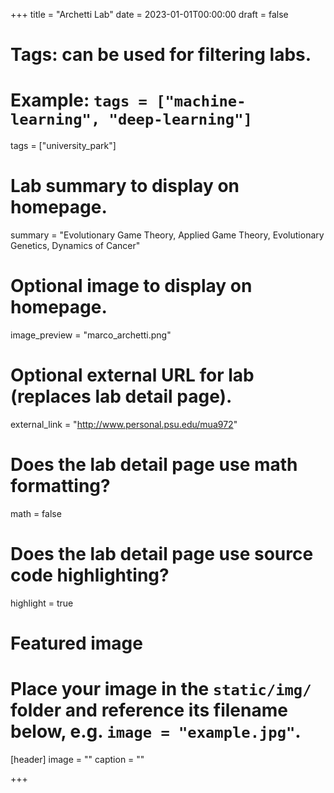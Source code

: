+++
title = "Archetti Lab"
date = 2023-01-01T00:00:00
draft = false

# Tags: can be used for filtering labs.
# Example: `tags = ["machine-learning", "deep-learning"]`
tags = ["university_park"]

# Lab summary to display on homepage.
summary = "Evolutionary Game Theory, Applied Game Theory, Evolutionary Genetics, Dynamics of Cancer"

# Optional image to display on homepage.
image_preview = "marco_archetti.png"


# Optional external URL for lab (replaces lab detail page).
external_link = "http://www.personal.psu.edu/mua972"

# Does the lab detail page use math formatting?
math = false

# Does the lab detail page use source code highlighting?
highlight = true

# Featured image
# Place your image in the `static/img/` folder and reference its filename below, e.g. `image = "example.jpg"`.
[header]
image = ""
caption = ""

+++
